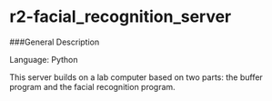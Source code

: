 # r2-facial_recognition_server

###General Description

Language: Python

This server builds on a lab computer based on two parts: the buffer program and the facial recognition program.